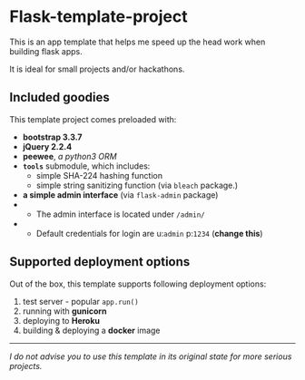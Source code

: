 # Flask-template-project

This is an app template that helps me
speed up the head work when building flask apps.

It is ideal for small projects and/or hackathons.

## Included goodies
This template project comes preloaded with:

* **bootstrap 3.3.7**
* **jQuery 2.2.4**
* **peewee**, *a python3 ORM*
* **`tools`** submodule, which includes:
	* simple SHA-224 hashing function
	* simple string sanitizing function (via `bleach` package.)
* **a simple admin interface** (via `flask-admin` package)
*   * The admin interface is located under `/admin/`
*   * Default credentials for login are u:`admin` p:`1234` (**change this**)

## Supported deployment options
Out of the box, this template supports following deployment options:

1. test server - popular `app.run()`
2. running with **gunicorn**
3. deploying to **Heroku**
4. building & deploying a **docker** image

---

*I do not advise you to use this template in its original state for more serious projects.*
